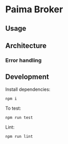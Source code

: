 # Paima Broker

## Usage

## Architecture

### Error handling

## Development

Install dependencies:

```
npm i
```

To test:

```
npm run test
```

Lint:

```
npm run lint
```
